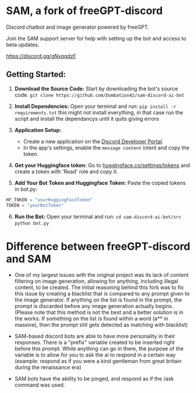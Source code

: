 # SAM, a fork of freeGPT-discord

Discord chatbot and image generator powered by freeGPT.

Join the SAM support server for help with setting up the bot and access to beta updates.

https://discord.gg/gNvqqdzF

## Getting Started:

1. **Download the Source Code:** Start by downloading the bot's source code. ``git clone https://github.com/Dumbation42/sam-discord-ai-bot``

2. **Install Dependencies:** Open your terminal and run:
```pip install -r requirements.txt```
this might not install everything, in that case run the script and install the dependancys until it quits giving errors
3. **Application Setup:**
    - Create a new application on the [Discord Developer Portal](https://discord.com/developers).
    - In the app's settings, enable the `message content` intent and copy the token.

4. **Get your Huggingface token:** Go to [huggingface.co/settings/tokens](https://huggingface.co/settings/tokens) and create a token with 'Read' role and copy it.

5. **Add Your Bot Token and Huggingface Token:** Paste the copied tokens in bot.py:
  ```python
  HF_TOKEN = "yourHuggingFaceToken"
  TOKEN = "yourBotToken"
  ```

6. **Run the Bot:** Open your terminal and run:
```cd sam-discord-ai-bot/src ```
```python bot.py```

# Difference between freeGPT-discord and SAM
- One of my largest issues with the original project was its lack of content filtering on image generation, allowing for anything, including illegal content, to be created. The initial reasoning behind this fork was to fix this issue by creating a blacklist that is compared to any prompt given to the image generator. If anything on the list is found in the prompt, the prompt is discarded before any image generation actually begins. (Please note that this method is not the best and a better solution is in the works. If something on the list is found within a word (a** in massive), then the prompt still gets detected as matching with blacklist)

- SAM-based discord bots are able to have more personality in their responses. There is a "prefix" variable created to be inserted right before this prompt. While anything can go in there, the purpose of the variable is to allow for you to ask the ai to respond in a certain way (example: respond as if you were a kind gentleman from great britain during the renaissance era)

- SAM bots have the ability to be pinged, and respond as if the /ask command was used.
